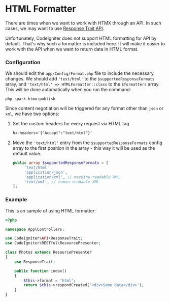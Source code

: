 # HTML Formatter

There are times when we want to work with HTMX through an API. In such cases, we may want to use [Response Trait API](https://codeigniter.com/user_guide/outgoing/api_responses.html).

Unfortunately, CodeIgniter does not support HTML formatting for API by default. That's why such a formatter is included here. It will make it easier to work with the API when we want to return data in HTML format.

### Configuration

We should edit the `app/Config/Format.php` file to include the necessary changes. We should add `'text/html'` to the `$supportedResponseFormats` array, and `'text/html' => HTMLFormatter::class` to the `$formatters` array. This will be done automatically when you run the command:

    php spark htmx:publish

Since content negotiation will be triggered for any format other than `json` or `xml`, we have two options:

1. Set the custom headers for every request via HTML tag
   ```html
   hx-headers='{"Accept":"text/html"}'
   ```
2. Move the `'text/html'` entry from the `$supportedResponseFormats` config array to the first position in the array - this way it will be used as the default value.
   ```php
   public array $supportedResponseFormats = [
        'text/html'
        'application/json',
        'application/xml', // machine-readable XML
        'text/xml', // human-readable XML
   ];
   ```

### Example

This is an sample of using HTML formatter:

```php
<?php

namespace App\Controllers;

use CodeIgniter\API\ResponseTrait;
use CodeIgniter\RESTful\ResourcePresenter;

class Photos extends ResourcePresenter
{
    use ResponseTrait;

    public function index()
    {
        $this->format = 'html';
        return $this->respondCreated('<div>Some data</div>');
    }
}
```
